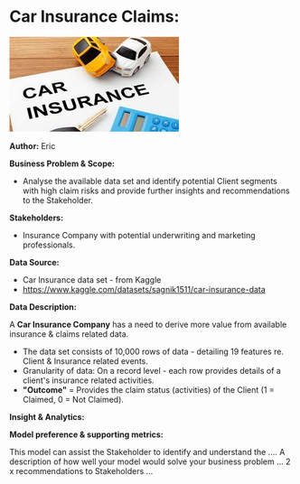 # **Car Insurance Claims:**


![ReadMe Image](https://github.com/FoxEW/Car-Insurance-Claims/blob/main/Car_Insurance.jpg?raw=true)

**Author:** Eric


**Business Problem & Scope:**

- Analyse the available data set and identify potential Client segments with high claim risks and provide further insights and recommendations to the Stakeholder. 


**Stakeholders:**

- Insurance Company with potential underwriting and marketing professionals.

**Data Source:**

- Car Insurance data set - from Kaggle
- https://www.kaggle.com/datasets/sagnik1511/car-insurance-data

**Data Description:**

A **Car Insurance Company** has a need to derive more value from available insurance & claims related data.
- The data set consists of 10,000 rows of data - detailing 19 features re. Client & Insurance related events.
- Granularity of data: On a record level - each row provides details of a client's insurance related activities.
- **"Outcome"** = Provides the claim status (activities) of the Client (1 = Claimed, 0 = Not Claimed).

**Insight & Analytics:**

**Model preference & supporting metrics:**

This model can assist the Stakeholder to identify and understand the  ....
A description of how well your model would solve your business problem ...
2 x recommendations to Stakeholders ...
